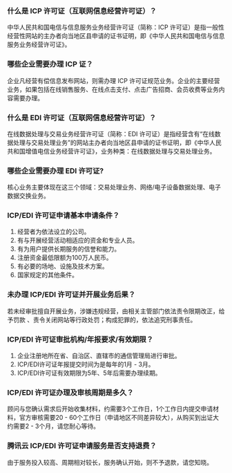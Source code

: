 
### 什么是 ICP 许可证（互联网信息经营许可证）？
中华人民共和国电信与信息服务业务经营许可证（简称：ICP 许可证）是指一般性经营性网站的主办者向当地区县申请的证书证明，即《中华人民共和国电信与信息服务业务经营许可证》。 

###  哪些企业需要办理 ICP 证？
企业凡经营有偿信息发布网站，则需办理 ICP 许可证规范业务。企业的主要经营业务，如果包括在线销售服务、在线点击支付、点击广告招商、会员收费等业务内容需要办理。


### 什么是 EDI 许可证（互联网信息经营许可证）？
在线数据处理与交易业务经营许可证（简称：EDI 许可证）是指经营含有“在线数据处理与交易处理业务”的网站主办者向当地区县申请的证书证明，即《中华人民共和国增值电信业务经营许可证》，业务种类：在线数据处理与交易处理业务。

### 哪些企业需要办理 EDI 许可证?
核心业务主要体现在这三个领域：交易处理业务、网络/电子设备数据处理、电子数据交换业务。



### ICP/EDI 许可证申请基本申请条件？

1. 经营者为依法设立的公司。
2. 有与开展经营活动相适应的资金和专业人员。
3. 有为用户提供长期服务的信誉和能力。
4. 注册资金最低限额为100万人民币。
5. 有必要的场地、设施及技术方案。
6. 国家规定的其他条件。

 

###  未办理 ICP/EDI 许可证并开展业务后果？
若未经审批擅自开展业务，涉嫌违规经营，由相关主管部门依法责令限期改正，给予罚款 、责令关闭网站等行政处罚；构成犯罪的，依法追究刑事责任。

 

###  ICP/EDI 许可证审批机构/年报要求/有效期限？
1. 企业注册地所在省、自治区、直辖市的通信管理局进行审批。
2. ICP/EDI许可证年报提交时间为是每年的1月 - 3月。
3. ICP/EDI许可证有效期限为5年、5年后需要办理续期。

 

###  ICP/EDI 许可证办理及审核周期是多久？
顾问与您确认需求后开始收集材料，约需要3个工作日，1个工作日内提交申请材料，官方审核需要20 - 60个工作日（申请地区不同差异较大），从购买到出证大约需要2 - 3个月，请您耐心等待。



###  腾讯云 ICP/EDI 许可证申请服务是否支持退费？
由于服务投入较高、周期相对较长，服务确认开始，则不予退款，请您知晓。

 

